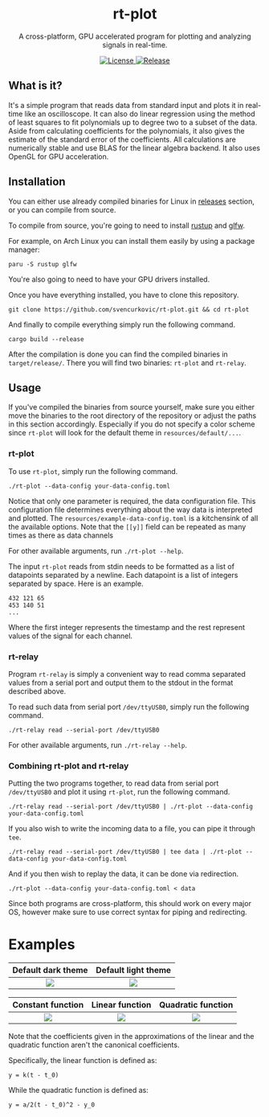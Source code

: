 
<div align="center">
    <h1>rt-plot</h1>
    <p>
    A cross-platform, GPU accelerated program for plotting and analyzing signals in real-time.
    <br>
</div>
<p align="center">
    <a href="https://github.com/svencurkovic/rt-plot/blob/master/LICENSE">
        <img alt="License" src="https://img.shields.io/badge/license-MIT-green">
    </a>
    <a href="https://github.com/svencurkovic/rt-plot/releases">
        <img alt="Release" src="https://img.shields.io/badge/release-0.1.0-blue">
    </a>
    <br>
</p>

## What is it?

It's a simple program that reads data from standard input and plots it in real-time like an oscilloscope. It can also do linear regression using the method of least squares to fit polynomials up to degree two to a subset of the data. Aside from calculating coefficients for the polynomials, it also gives the estimate of the standard error of the coefficients. All calculations are numerically stable and use BLAS for the linear algebra backend. It also uses OpenGL for GPU acceleration.

## Installation

You can either use already compiled binaries for Linux in [releases](https://github.com/svencurkovic/rt-plot/releases) section, or you can compile from source.

To compile from source, you're going to need to install [rustup](https://rustup.rs/) and [glfw](https://www.glfw.org/).

For example, on Arch Linux you can install them easily by using a package manager:

    paru -S rustup glfw
    
You're also going to need to have your GPU drivers installed.

Once you have everything installed, you have to clone this repository.

    git clone https://github.com/svencurkovic/rt-plot.git && cd rt-plot

And finally to compile everything simply run the following command.

    cargo build --release
    
After the compilation is done you can find the compiled binaries in `target/release/`. There you will find two binaries: `rt-plot` and `rt-relay`.
    
## Usage

If you've compiled the binaries from source yourself, make sure you either move the binaries to the root directory of the repository or adjust the paths in this section accordingly. Especially if you do not specify a color scheme since `rt-plot` will look for the default theme in `resources/default/...`.

### rt-plot

To use `rt-plot`, simply run the following command.

    ./rt-plot --data-config your-data-config.toml
    
Notice that only one parameter is required, the data configuration file. This configuration file determines everything about the way data is interpreted and plotted. The `resources/example-data-config.toml` is a kitchensink of all the available options. Note that the `[[y]]` field can be repeated as many times as there as data channels

For other available arguments, run `./rt-plot --help`.

The input `rt-plot` reads from stdin needs to be formatted as a list of datapoints separated by a newline. Each datapoint is a list of integers separated by space. Here is an example.

    432 121 65
    453 140 51
    ...

Where the first integer represents the timestamp and the rest represent values of the signal for each channel.

### rt-relay

Program `rt-relay` is simply a convenient way to read comma separated values from a serial port and output them to the stdout in the format described above.

To read such data from serial port `/dev/ttyUSB0`, simply run the following command.

    ./rt-relay read --serial-port /dev/ttyUSB0
    
For other available arguments, run `./rt-relay --help`.

### Combining rt-plot and rt-relay

Putting the two programs together, to read data from serial port `/dev/ttyUSB0` and plot it using `rt-plot`, run the following command.

    ./rt-relay read --serial-port /dev/ttyUSB0 | ./rt-plot --data-config your-data-config.toml
    
If you also wish to write the incoming data to a file, you can pipe it through `tee`.

    ./rt-relay read --serial-port /dev/ttyUSB0 | tee data | ./rt-plot --data-config your-data-config.toml
    
And if you then wish to replay the data, it can be done via redirection.

    ./rt-plot --data-config your-data-config.toml < data
    
Since both programs are cross-platform, this should work on every major OS, however make sure to use correct syntax for piping and redirecting.

# Examples

Default dark theme             |  Default light theme
:-------------------------:|:-------------------------:
![](https://raw.githubusercontent.com/svencurkovic/rt-plot/master/examples/dark.png)  |  ![](https://raw.githubusercontent.com/svencurkovic/rt-plot/master/examples/light.png)

Constant function             |  Linear function        |       Quadratic function
:-------------------------:|:-------------------------:|:-------------------------:
![](https://raw.githubusercontent.com/svencurkovic/rt-plot/master/examples/constant.png)  |  ![](https://raw.githubusercontent.com/svencurkovic/rt-plot/master/examples/linear.png) |  ![](https://raw.githubusercontent.com/svencurkovic/rt-plot/master/examples/quadratic.png)

Note that the coefficients given in the approximations of the linear and the quadratic function aren't the canonical coefficients.

Specifically, the linear function is defined as:
    
    y = k(t - t_0)
    
While the quadratic function is defined as:

    y = a/2(t - t_0)^2 - y_0
